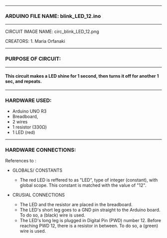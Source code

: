 --------------------------------------------------
### ARDUINO FILE NAME: blink_LED_12.ino
---------------------------------------------------

CIRCUIT IMAGE NAME: circ_blink_LED_12.png

CREATORS: 1. Maria Orfanaki

---------------------------------------------------
### PURPOSE OF CIRCUIT: 
---------------------------------------------------
#### This circuit makes a LED shine for 1 second, then turns it off for another 1 sec, and repeats.
---------------------------------------------------
### HARDWARE USED: 
 - Arduino UNO R3 
 - Breadboard, 
 - 2 wires
 - 1 resistor (330Ω)
 - 1 LED (red)
---------------------------------------------------
### HARDWARE CONNECTIONS:
References to :  
 - GLOBALS/ CONSTANTS 
   - The red LED is reffered to as "LED", type of integer (constant), with global scope. This constant is matched with the value of "12".

 - CRUSIAL CONNECTIONS
   - The LED and the resistor are placed in the breadboard. 
   - The LED's short leg goes to a GND pin straight to the Arduino board. To do so, a (black) wire is used.
   - The LED's long leg is plugged in Digital Pin (PWD) number 12. Before reaching PWD 12, there is a resistor in between. To do so, a (green) wire is used.
 
